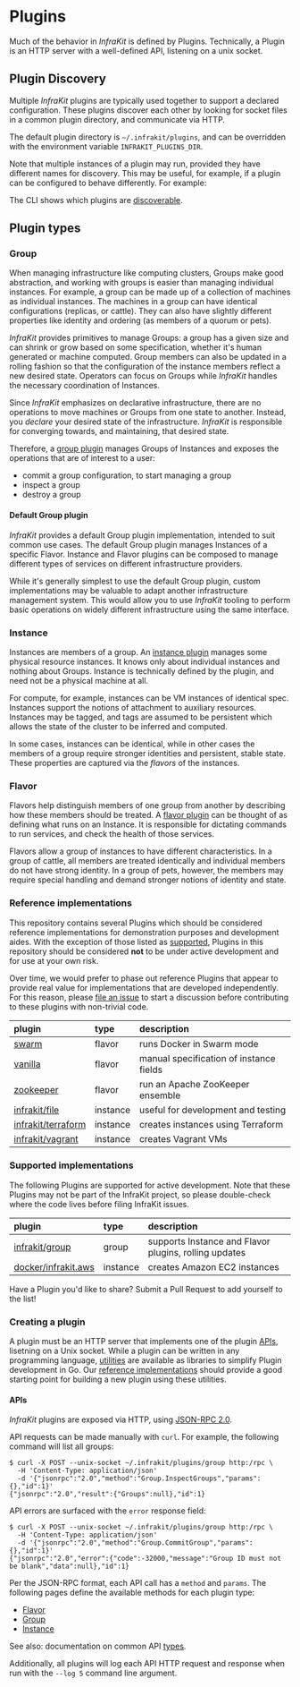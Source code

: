 # Plugins

Much of the behavior in _InfraKit_ is defined by Plugins.  Technically, a Plugin is an HTTP server with a well-defined
API, listening on a unix socket.

## Plugin Discovery

Multiple _InfraKit_ plugins are typically used together to support a declared configuration.  These plugins discover
each other by looking for socket files in a common plugin directory, and communicate via HTTP.

The default plugin directory is `~/.infrakit/plugins`, and can be overridden with the environment variable
`INFRAKIT_PLUGINS_DIR`.

Note that multiple instances of a plugin may run, provided they have different names for discovery.  This may be useful,
for example, if a plugin can be configured to behave differently. For example:

The CLI shows which plugins are [discoverable](cmd/cli/README.md#list-plugins).

## Plugin types
### Group
When managing infrastructure like computing clusters, Groups make good abstraction, and working with groups is easier
than managing individual instances. For example, a group can be made up of a collection
of machines as individual instances. The machines in a group can have identical configurations (replicas, or cattle).
They can also have slightly different properties like identity and ordering (as members of a quorum or pets).

_InfraKit_ provides primitives to manage Groups: a group has a given size and can shrink or grow based on some
specification, whether it's human generated or machine computed.
Group members can also be updated in a rolling fashion so that the configuration of the instance members reflect a new
desired state.  Operators can focus on Groups while _InfraKit_ handles the necessary coordination of Instances.

Since _InfraKit_ emphasizes on declarative infrastructure, there are no operations to move machines or Groups from one
state to another.  Instead, you _declare_ your desired state of the infrastructure.  _InfraKit_ is responsible
for converging towards, and maintaining, that desired state.

Therefore, a [group plugin](pkg/spi/group/spi.go) manages Groups of Instances and exposes the operations that are of
interest to a user:

  + commit a group configuration, to start managing a group
  + inspect a group
  + destroy a group

#### Default Group plugin
_InfraKit_ provides a default Group plugin implementation, intended to suit common use cases.  The default Group plugin
manages Instances of a specific Flavor.  Instance and Flavor plugins can be composed to manage different types of
services on different infrastructure providers.

While it's generally simplest to use the default Group plugin, custom implementations may be valuable to adapt another
infrastructure management system.  This would allow you to use _InfraKit_ tooling to perform basic operations on widely
different infrastructure using the same interface.

### Instance
Instances are members of a group. An [instance plugin](pkg/spi/instance/spi.go) manages some physical resource instances.
It knows only about individual instances and nothing about Groups.  Instance is technically defined by the plugin, and
need not be a physical machine at all.

For compute, for example, instances can be VM instances of identical spec. Instances
support the notions of attachment to auxiliary resources.  Instances may be tagged, and tags are assumed to be
persistent which allows the state of the cluster to be inferred and computed.

In some cases, instances can be identical, while in other cases the members of a group require stronger identities and
persistent, stable state. These properties are captured via the _flavors_ of the instances.

### Flavor
Flavors help distinguish members of one group from another by describing how these members should be treated.
A [flavor plugin](pkg/spi/flavor/spi.go) can be thought of as defining what runs on an Instance.
It is responsible for dictating commands to run services, and check the health of those services.

Flavors allow a group of instances to have different characteristics.  In a group of cattle,
all members are treated identically and individual members do not have strong identity.  In a group of pets,
however, the members may require special handling and demand stronger notions of identity and state.


### Reference implementations
This repository contains several Plugins which should be considered reference implementations for demonstration purposes
and development aides.  With the exception of those listed as
[supported](#supported-implementations), Plugins in this repository should be considered **not** to be under active
development and for use at your own risk.

Over time, we would prefer to phase out reference Plugins that appear to provide real value for implementations that
are developed independently.  For this reason, please [file an issue](https://github.com/docker/infrakit/issues/new)
to start a discussion before contributing to these plugins with non-trivial code.

| plugin                                               | type     | description                             |
|:-----------------------------------------------------|:---------|:----------------------------------------|
| [swarm](pkg/example/flavor/swarm)                    | flavor   | runs Docker in Swarm mode               |
| [vanilla](pkg/example/flavor/vanilla)                | flavor   | manual specification of instance fields |
| [zookeeper](pkg/example/flavor/zookeeper)            | flavor   | run an Apache ZooKeeper ensemble        |
| [infrakit/file](pkg/example/instance/file)           | instance | useful for development and testing      |
| [infrakit/terraform](pkg/example/instance/terraform) | instance | creates instances using Terraform       |
| [infrakit/vagrant](pkg/example/instance/vagrant)     | instance | creates Vagrant VMs                     |


### Supported implementations
The following Plugins are supported for active development.  Note that these Plugins may not be part of the InfraKit
project, so please double-check where the code lives before filing InfraKit issues.

| plugin                                                        | type     | description                                           |
|:--------------------------------------------------------------|:---------|:------------------------------------------------------|
| [infrakit/group](cmd/group)                                   | group    | supports Instance and Flavor plugins, rolling updates |
| [docker/infrakit.aws](https://github.com/docker/infrakit.aws) | instance | creates Amazon EC2 instances                          |

Have a Plugin you'd like to share?  Submit a Pull Request to add yourself to the list!

### Creating a plugin
A plugin must be an HTTP server that implements one of the plugin [APIs](#apis), lisetning on a Unix socket.  While
a plugin can be written in any programming language, [utilities](pkg/rpc) are available as libraries to simplify Plugin
development in Go.  Our [reference implementations](#reference-implementations) should provide a good starting point
for building a new plugin using these utilities.

#### APIs
_InfraKit_ plugins are exposed via HTTP, using [JSON-RPC 2.0](http://www.jsonrpc.org/specification).

API requests can be made manually with `curl`.  For example, the following command will list all groups:
```console
$ curl -X POST --unix-socket ~/.infrakit/plugins/group http:/rpc \
  -H 'Content-Type: application/json'
  -d '{"jsonrpc":"2.0","method":"Group.InspectGroups","params":{},"id":1}'
{"jsonrpc":"2.0","result":{"Groups":null},"id":1}
```

API errors are surfaced with the `error` response field:
```console
$ curl -X POST --unix-socket ~/.infrakit/plugins/group http:/rpc \
  -H 'Content-Type: application/json'
  -d '{"jsonrpc":"2.0","method":"Group.CommitGroup","params":{},"id":1}'
{"jsonrpc":"2.0","error":{"code":-32000,"message":"Group ID must not be blank","data":null},"id":1}
```

Per the JSON-RPC format, each API call has a `method` and `params`.  The following pages define the available methods
for each plugin type:
- [Flavor](flavor.md)
- [Group](group.md)
- [Instance](instance.md)

See also: documentation on common API [types](types.md).

Additionally, all plugins will log each API HTTP request and response when run with the `--log 5` command line argument.
